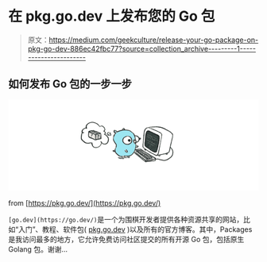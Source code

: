 # 在 pkg.go.dev 上发布您的 Go 包

> 原文：<https://medium.com/geekculture/release-your-go-package-on-pkg-go-dev-886ec42fbc77?source=collection_archive---------1----------------------->

## 如何发布 Go 包的一步一步

![](img/da50770aaac26e71cb419a0a43ed9e4e.png)

from [https://pkg.go.dev/](https://pkg.go.dev/)

`[go.dev](https://go.dev/)`是一个为围棋开发者提供各种资源共享的网站，比如“入门”、教程、软件包( [pkg.go.dev](https://pkg.go.dev/) )以及所有的官方博客。其中，Packages 是我访问最多的地方，它允许免费访问社区提交的所有开源 Go 包，包括原生 Golang 包。谢谢…